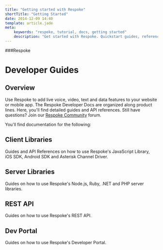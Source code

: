 ```yaml
---
title: "Getting started with Respoke"
shortTitle: "Getting Started"
date: 2014-12-09 14:40
template: article.jade
meta:
    keywords: "respoke, tutorial, docs, getting started"
    description: "Get started with Respoke. Quickstart guides, reference documentation, and FAQs for developers. REST | Javascript"
---
```



###Respoke
# Developer Guides

## Overview

Use Respoke to add live voice, video, text and data features to your website or mobile app. The Respoke Developer Docs are organized along product lines. Here, you'll find detailed guides and API references. Still have questions? Join our [Respoke Community](http://community.respoke.io/) forum.

You'll find documentation for the following:

## Client Libraries

Guides and API References on how to use Respoke's JavaScript Library, iOS SDK, Android SDK and Asterisk Channel Driver.

## Server Libraries

Guides on how to use Respoke's Node.js, Ruby, .NET and PHP server libraries.

## REST API

Guides on how to use Respoke's REST API.

## Dev Portal

Guides on how to use Respoke's Developer Portal.
